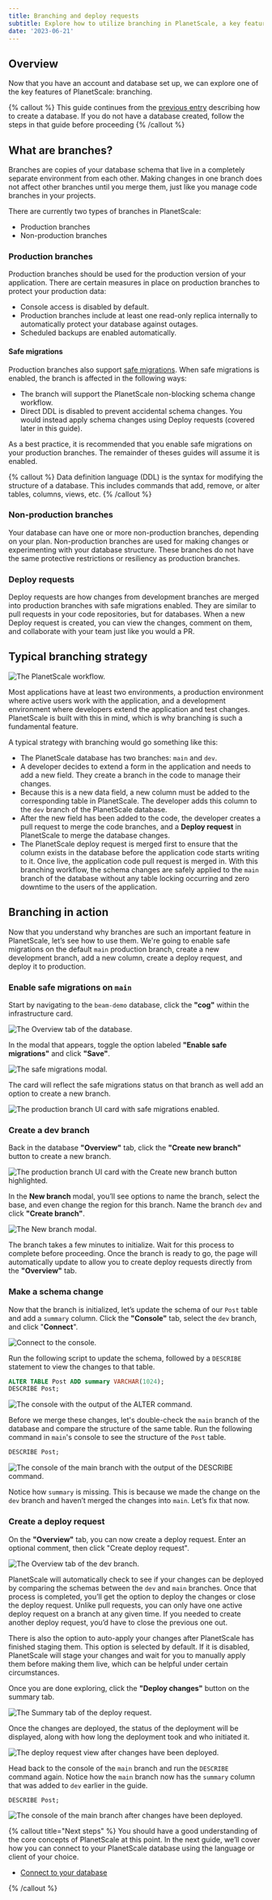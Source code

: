 ```yaml
---
title: Branching and deploy requests
subtitle: Explore how to utilize branching in PlanetScale, a key feature of the platform.
date: '2023-06-21'
---
```


## Overview

Now that you have an account and database set up, we can explore one of the key features of PlanetScale: branching.

{% callout %}
This guide continues from the [previous entry](/docs/onboarding/create-a-database) describing how to create a database. If you do not have a database created, follow the steps in that guide before proceeding
{% /callout %}

## What are branches?

Branches are copies of your database schema that live in a completely separate environment from each other. Making changes in one branch does not affect other branches until you merge them, just like you manage code branches in your projects.

There are currently two types of branches in PlanetScale:

- Production branches
- Non-production branches

### Production branches

Production branches should be used for the production version of your application. There are certain measures in place on production branches to protect your production data:

- Console access is disabled by default.
- Production branches include at least one read-only replica internally to automatically protect your database against outages.
- Scheduled backups are enabled automatically.

#### Safe migrations

Production branches also support [safe migrations](/docs/concepts/safe-migrations). When safe migrations is enabled, the branch is affected in the following ways:

- The branch will support the PlanetScale non-blocking schema change workflow.
- Direct DDL is disabled to prevent accidental schema changes. You would instead apply schema changes using Deploy requests (covered later in this guide).

As a best practice, it is recommended that you enable safe migrations on your production branches. The remainder of theses guides will assume it is enabled.

{% callout %}
Data definition language (DDL) is the syntax for modifying the structure of a database. This includes commands that add, remove, or alter tables, columns, views, etc.
{% /callout %}

### Non-production branches

Your database can have one or more non-production branches, depending on your plan. Non-production branches are used for making changes or experimenting with your database structure. These branches do not have the same protective restrictions or resiliency as production branches.

### Deploy requests

Deploy requests are how changes from development branches are merged into production branches with safe migrations enabled. They are similar to pull requests in your code repositories, but for databases. When a new Deploy request is created, you can view the changes, comment on them, and collaborate with your team just like you would a PR.

## Typical branching strategy

![The PlanetScale workflow.](/assets/docs/planetscale-workflow.png)

Most applications have at least two environments, a production environment where active users work with the application, and a development environment where developers extend the application and test changes. PlanetScale is built with this in mind, which is why branching is such a fundamental feature.

A typical strategy with branching would go something like this:

- The PlanetScale database has two branches: `main` and `dev`.
- A developer decides to extend a form in the application and needs to add a new field. They create a branch in the code to manage their changes.
- Because this is a new data field, a new column must be added to the corresponding table in PlanetScale. The developer adds this column to the `dev` branch of the PlanetScale database.
- After the new field has been added to the code, the developer creates a pull request to merge the code branches, and a **Deploy request** in PlanetScale to merge the database changes.
- The PlanetScale deploy request is merged first to ensure that the column exists in the database before the application code starts writing to it. Once live, the application code pull request is merged in. With this branching workflow, the schema changes are safely applied to the `main` branch of the database without any table locking occurring and zero downtime to the users of the application.

## Branching in action

Now that you understand why branches are such an important feature in PlanetScale, let’s see how to use them.
We're going to enable safe migrations on the default `main` production branch, create a new development branch, add a new column, create a deploy request, and deploy it to production.

### Enable safe migrations on `main`

Start by navigating to the `beam-demo` database, click the **"cog"** within the infrastructure card.

![The Overview tab of the database.](/assets/docs/onboarding/branching-and-deploy-requests/cog-3.png)

In the modal that appears, toggle the option labeled **"Enable safe migrations"** and click **"Save"**.

![The safe migrations modal.](/assets/docs/onboarding/branching-and-deploy-requests/prod-branch-options-modal.png)

The card will reflect the safe migrations status on that branch as well add an option to create a new branch.

![The production branch UI card with safe migrations enabled.](/assets/docs/onboarding/branching-and-deploy-requests/promoted-2.png?v2)

### Create a dev branch

Back in the database **"Overview"** tab, click the **"Create new branch"** button to create a new branch.

![The production branch UI card with the Create new branch button highlighted.](/assets/docs/onboarding/branching-and-deploy-requests/new-branch-2.png?v2)

In the **New branch** modal, you’ll see options to name the branch, select the base, and even change the region for this branch. Name the branch `dev` and click **"Create branch"**.

![The New branch modal.](/assets/docs/onboarding/branching-and-deploy-requests/the-new-branch-modal.png)

The branch takes a few minutes to initialize. Wait for this process to complete before proceeding. Once the branch is ready to go, the page will automatically update to allow you to create deploy requests directly from the **"Overview"** tab.

### Make a schema change

Now that the branch is initialized, let’s update the schema of our `Post` table and add a `summary` column. Click the **"Console"** tab, select the `dev` branch, and click "**Connect**".

![Connect to the console.](/assets/docs/onboarding/branching-and-deploy-requests/console-2.png?v2)

Run the following script to update the schema, followed by a `DESCRIBE` statement to view the changes to that table.

```sql
ALTER TABLE Post ADD summary VARCHAR(1024);
DESCRIBE Post;
```

![The console with the output of the ALTER command.](/assets/docs/onboarding/branching-and-deploy-requests/the-console-with-the-output-of-the-alter-command.png)

Before we merge these changes, let's double-check the `main` branch of the database and compare the structure of the same table. Run the following command in `main`'s console to see the structure of the `Post` table.

```sql
DESCRIBE Post;
```

![The console of the main branch with the output of the DESCRIBE command.](/assets/docs/onboarding/branching-and-deploy-requests/the-console-of-the-main-branch-with-the-output-of-the-describe-command.png)

Notice how `summary` is missing. This is because we made the change on the `dev` branch and haven’t merged the changes into `main`. Let’s fix that now.

### Create a deploy request

On the **"Overview"** tab, you can now create a deploy request. Enter an optional comment, then click "Create deploy request".

![The Overview tab of the dev branch.](/assets/docs/onboarding/branching-and-deploy-requests/the-overview-tab-of-the-dev-branch.png)

PlanetScale will automatically check to see if your changes can be deployed by comparing the schemas between the `dev` and `main` branches. Once that process is completed, you’ll get the option to deploy the changes or close the deploy request. Unlike pull requests, you can only have one active deploy request on a branch at any given time. If you needed to create another deploy request, you’d have to close the previous one out.

There is also the option to auto-apply your changes after PlanetScale has finished staging them. This option is selected by default. If it is disabled, PlanetScale will stage your changes and wait for you to manually apply them before making them live, which can be helpful under certain circumstances.

Once you are done exploring, click the **"Deploy changes"** button on the summary tab.

![The Summary tab of the deploy request.](/assets/docs/onboarding/branching-and-deploy-requests/the-summary-tab-of-the-deploy-request.png)

Once the changes are deployed, the status of the deployment will be displayed, along with how long the deployment took and who initiated it.

![The deploy request view after changes have been deployed.](/assets/docs/onboarding/branching-and-deploy-requests/the-deploy-request-view-after-changes-have-been-deployed.png)

Head back to the console of the `main` branch and run the `DESCRIBE` command again. Notice how the `main` branch now has the `summary` column that was added to `dev` earlier in the guide.

```sql
DESCRIBE Post;
```

![The console of the main branch after changes have been deployed.](/assets/docs/onboarding/branching-and-deploy-requests/the-console-of-the-main-branch-after-changes-have-been-deployed.png)

{% callout title="Next steps" %}
You should have a good understanding of the core concepts of PlanetScale at this point. In the next guide, we’ll cover how you can connect to your PlanetScale database using the language or client of your choice.

- [Connect to your database](/docs/onboarding/connect-to-your-database)

{% /callout %}
